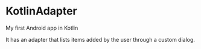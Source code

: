 # KotlinAdapter

My first Android app in Kotlin

It has an adapter that lists items added by the user through a custom dialog.

